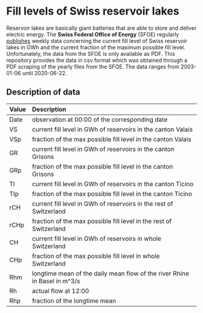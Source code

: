# Fill levels of Swiss reservoir lakes

Reservoir lakes are basically giant batteries that are able to store and deliver electric energy. The **Swiss Federal Office of Energy** (SFOE) regularly [publishes](https://www.bfe.admin.ch/bfe/en/home/supply/statistics-and-geodata/energy-statistics/electricity-statistics.html) weekly data concerning the current fill level of Swiss reservoir lakes in GWh and the current fraction of the maximum possible fill level. Unfortunately, the data from the SFOE is only available as PDF. This repository provides the data in csv format which was obtained through a PDF scraping of the yearly files from the SFOE. The data ranges from 2003-01-06 until 2020-06-22.

## Description of data

|Value|Description|
|:---|:---|
|Date|observation at 00:00 of the corresponding date|
|VS|current fill level in GWh of reservoirs in the canton Valais|
|VSp|fraction of the max possible fill level in the canton Valais|
|GR|current fill level in GWh of reservoirs in the canton Grisons|
|GRp|fraction of the max possible fill level in the canton Grisons|
|TI|current fill level in GWh of reservoirs in the canton Ticino|
|TIp|fraction of the max possible fill level in the canton Ticino|
|rCH|current fill level in GWh of reservoirs in the rest of Switzerland|
|rCHp|fraction of the max possible fill level in the rest of Switzerland|
|CH|current fill level in GWh of reservoirs in whole Switzerland|
|CHp|fraction of the max possible fill level in whole Switzerland|
|Rhm|longtime mean of the daily mean flow of the river Rhine in Basel in m^3/s|
|Rh|actual flow at 12:00|
|Rhp|fraction of the longtime mean|
